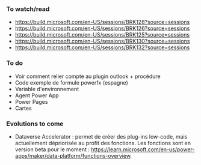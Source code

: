 ### To watch/read
- https://build.microsoft.com/en-US/sessions/BRK128?source=sessions
- https://build.microsoft.com/en-US/sessions/BRK126?source=sessions
- https://build.microsoft.com/en-US/sessions/BRK125?source=sessions
- https://build.microsoft.com/en-US/sessions/BRK130?source=sessions
- https://build.microsoft.com/en-US/sessions/BRK132?source=sessions

### To do
- Voir comment relier compte au plugin outlook + procédure
- Code exemple de formule powerfx (espagne)
- Variable d'environnement
- Agent Power App
- Power Pages
- Cartes

### Evolutions to come
- Dataverse Accelerator : permet de créer des plug-ins low-code, mais actuellement dépriorisée au profit des fonctions. Les fonctions sont en version beta pour le moment : https://learn.microsoft.com/en-us/power-apps/maker/data-platform/functions-overview.
